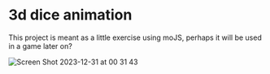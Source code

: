 # 3d dice animation
This project is meant as a little exercise using moJS, perhaps it will be used in a game later on?

![Screen Shot 2023-12-31 at 00 31 43](https://github.com/strukteon/3d-dice-animation/assets/16156188/bab4c4de-8c23-4da0-a92c-ec9e734dd610)
